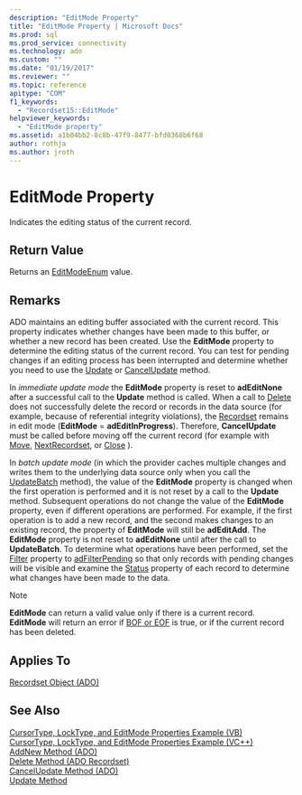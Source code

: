 ```yaml
---
description: "EditMode Property"
title: "EditMode Property | Microsoft Docs"
ms.prod: sql
ms.prod_service: connectivity
ms.technology: ado
ms.custom: ""
ms.date: "01/19/2017"
ms.reviewer: ""
ms.topic: reference
apitype: "COM"
f1_keywords: 
  - "Recordset15::EditMode"
helpviewer_keywords: 
  - "EditMode property"
ms.assetid: a1b04bb2-8c8b-47f9-8477-bfd0368b6f68
author: rothja
ms.author: jroth
---
```

# EditMode Property
Indicates the editing status of the current record.  
  
## Return Value  
 Returns an [EditModeEnum](../../../ado/reference/ado-api/editmodeenum.md) value.  
  
## Remarks  
 ADO maintains an editing buffer associated with the current record. This property indicates whether changes have been made to this buffer, or whether a new record has been created. Use the **EditMode** property to determine the editing status of the current record. You can test for pending changes if an editing process has been interrupted and determine whether you need to use the [Update](../../../ado/reference/ado-api/update-method.md) or [CancelUpdate](../../../ado/reference/ado-api/cancelupdate-method-ado.md) method.  
  
 In *immediate update mode* the **EditMode** property is reset to **adEditNone** after a successful call to the **Update** method is called. When a call to [Delete](../../../ado/reference/ado-api/delete-method-ado-recordset.md) does not successfully delete the record or records in the data source (for example, because of referential integrity violations), the [Recordset](../../../ado/reference/ado-api/recordset-object-ado.md) remains in edit mode (**EditMode** = **adEditInProgress**). Therefore, **CancelUpdate** must be called before moving off the current record (for example with [Move](../../../ado/reference/ado-api/move-method-ado.md), [NextRecordset](../../../ado/reference/ado-api/nextrecordset-method-ado.md), or [Close](../../../ado/reference/ado-api/close-method-ado.md) ).  
  
 In *batch update mode* (in which the provider caches multiple changes and writes them to the underlying data source only when you call the [UpdateBatch](../../../ado/reference/ado-api/updatebatch-method.md) method), the value of the **EditMode** property is changed when the first operation is performed and it is not reset by a call to the **Update** method. Subsequent operations do not change the value of the **EditMode** property, even if different operations are performed. For example, if the first operation is to add a new record, and the second makes changes to an existing record, the property of **EditMode** will still be **adEditAdd**. The **EditMode** property is not reset to **adEditNone** until after the call to **UpdateBatch**. To determine what operations have been performed, set the [Filter](../../../ado/reference/ado-api/filter-property.md) property to [adFilterPending](../../../ado/reference/ado-api/filtergroupenum.md) so that only records with pending changes will be visible and examine the [Status](../../../ado/reference/ado-api/status-property-ado-recordset.md) property of each record to determine what changes have been made to the data.  
  
> [!NOTE]
>  **EditMode** can return a valid value only if there is a current record. **EditMode** will return an error if [BOF or EOF](../../../ado/reference/ado-api/bof-eof-properties-ado.md) is true, or if the current record has been deleted.  
  
## Applies To  
 [Recordset Object (ADO)](../../../ado/reference/ado-api/recordset-object-ado.md)  
  
## See Also  
 [CursorType, LockType, and EditMode Properties Example (VB)](../../../ado/reference/ado-api/cursortype-locktype-and-editmode-properties-example-vb.md)   
 [CursorType, LockType, and EditMode Properties Example (VC++)](../../../ado/reference/ado-api/cursortype-locktype-and-editmode-properties-example-vc.md)   
 [AddNew Method (ADO)](../../../ado/reference/ado-api/addnew-method-ado.md)   
 [Delete Method (ADO Recordset)](../../../ado/reference/ado-api/delete-method-ado-recordset.md)   
 [CancelUpdate Method (ADO)](../../../ado/reference/ado-api/cancelupdate-method-ado.md)   
 [Update Method](../../../ado/reference/ado-api/update-method.md)
